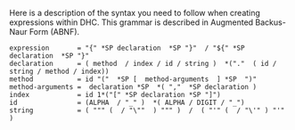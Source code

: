 Here is a description of the syntax you need to follow when creating expressions within DHC. This grammar is described in Augmented Backus-Naur Form (ABNF).

<pre class="language-none"><code class="language-none">expression       = "{" *SP declaration  *SP "}"  / "${" *SP declaration  *SP "}"  
declaration      = ( method  / index / id / string )  *("."  ( id / string / method / index))
method           = id "("  *SP [  method-arguments  ] *SP  ")"
method-arguments =  declaration *SP  *( ","  *SP declaration )
index            = id 1*("[" *SP declaration *SP "]")
id               = (ALPHA  / "_" )  *( ALPHA / DIGIT / "_")
string           = ( """ ( <any except "> / "\""  ) """ )  /  ( "'" ( <any except '> / "\'" ) "'" )
</code></pre>
